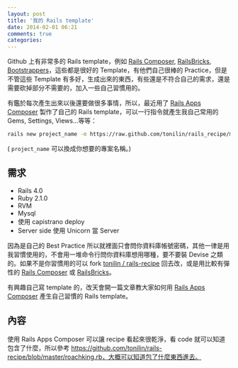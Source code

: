 ```yaml
---
layout: post
title: '我的 Rails template'
date: 2014-02-01 06:21
comments: true
categories: 
---
```

Github 上有非常多的 Rails template，例如 [Rails Composer](https://github.com/RailsApps/rails-composer), [RailsBricks](https://github.com/nicoschuele/railsbricks/), [Bootstrappers](https://github.com/xdite/bootstrappers)，這些都是很好的 Template，有他們自己很棒的 Practice，但是不管這些 Template 有多好，生成出來的東西，有些還是不符合自己的需求，還是需要砍掉部分不需要的，加入一些自己習慣用的。

有鑑於每次產生出來以後還要做很多事情，所以，最近用了 [Rails Apps Composer](https://github.com/RailsApps/rails_apps_composer) 製作了自己的 Rails template，可以一行指令就產生我自己常用的 Gems, Settings, Views...等等：

```bash
rails new project_name -m https://raw.github.com/tonilin/rails_recipe/master/template.rb
```

( `project_name` 可以換成你想要的專案名稱。)

## 需求

- Rails 4.0
- Ruby 2.1.0
- RVM
- Mysql
- 使用 capistrano deploy
- Server side 使用 Unicorn 當 Server

因為是自己的 Best Practice 所以就裡面只會問你資料庫帳號密碼，其他一律是用我習慣使用的，不會用一堆命令行問你資料庫想用哪種，要不要裝 Devise 之類的。如果不是你習慣用的可以 fork [tonilin / rails-recipe](https://github.com/tonilin/rails-recipe) 回去改，或是用比較有彈性的 [Rails Composer](https://github.com/RailsApps/rails-composer) 或 [RailsBricks](https://github.com/nicoschuele/railsbricks/)。

有興趣自己寫 template 的，改天會開一篇文章教大家如何用 [Rails Apps Composer](https://github.com/RailsApps/rails_apps_composer) 產生自己習慣的 Rails template。


## 內容

使用 Rails Apps Composer 可以讓 recipe 看起來很乾淨，看 code 就可以知道包含了什麼，所以參考 https://github.com/tonilin/rails-recipe/blob/master/roachking.rb，大概可以知道包了什麼東西進去。



